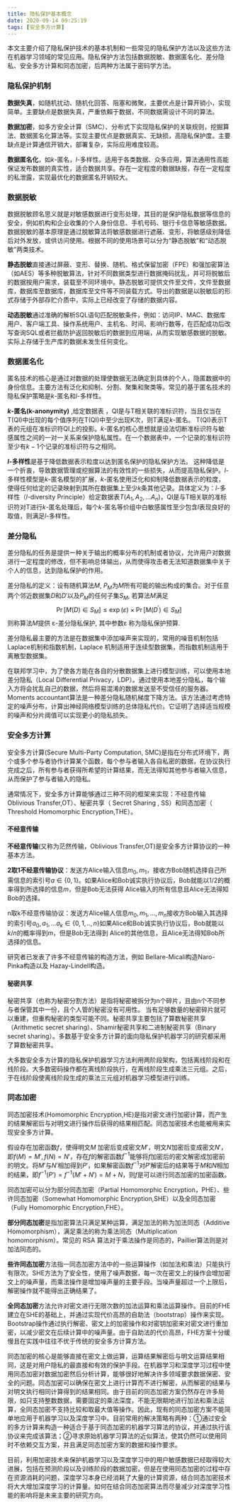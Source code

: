```yaml
---
title: 隐私保护基本概念
date: 2020-09-14 09:25:19
tags: [安全多方计算] 
---
```


本文主要介绍了隐私保护技术的基本机制和一些常见的隐私保护方法以及这些方法在机器学习领域的常见应用。隐私保护方法包括数据脱敏、数据匿名化、差分隐私、安全多方计算和同态加密，后两种方法属于密码学方法。

<!--more-->


### 隐私保护机制

**数据失真**，如随机扰动、随机化回答、阻塞和微聚，主要优点是计算开销小，实现简单。主要缺点是数据失真，严重依賴于数据，不同数据需设计不同的算法。

**数据加密**，如多方安全计算（SMC）、分布式下实现隐私保护的关联规则，挖掘算法、数据匿名化算法等。实现主要优点是数据真实、无缺损，高隐私保护度。主要缺点是计算通信开销大，部署复杂，实际应用难度较高。

**数据匿名化**，如$k$-匿名，$l$-多样性。适用于各类数据、众多应用，算法通用性高能保证发布数据的真实性，适合数据共享。存在一定程度的数据缺报，存在一定程度的私泄露，实现最优化的数据匿名开销较大。

### 数据脱敏

数据脱敏顾名思义就是对敏感数据进行变形处理，其目的是保护隐私数据等信息的安全，例如机构和企业收集的个人身份信息、手机号码、银行卡信息等敏感数据。数据脱敏的基本原理是通过脱敏算法将敏感数据进行遮蔽、变形，将敏感级别降低后对外发放，或供访问使用。根据不同的使用场景可以分为“静态脱敏”和“动态脱敏”两类技术。

**静态脱敏**直接通过屏蔽、变形、替换、随机、格式保留加密（FPE）和强加密算法（如AES）等多种脱敏算法，针对不同数据类型进行数据掩码扰乱，并可将脱敏后的数据按用户需求，装载至不同环境中。静态脱敏可提供文件至文件，文件至数据库，数据库至数据库，数据库至文件等不同装载方式。导出的数据是以脱敏后的形式存储于外部存贮介质中，实际上已经改变了存储的数据内容。

**动态脱敏**通过准确的解析SQL语句匹配脱敏条件，例如：访问IP、MAC、数据库用户、客户端工具、操作系统用户、主机名、时间、影响行数等，在匹配成功后改写查询SQL或者拦截防护返回脱敏后的数据到应用端，从而实现敏感数据的脱敏。实际上存储于生产库的数据未发生任何变化。

### 数据匿名化

匿名技术的核心是通过对数据的处理使数据无法确定到具体的个人，隐匿数据中的身份信息。主要方法有泛化和抑制、分割、聚集和聚类等。常见的基于匿名技术的隐私保护策略是$k$-匿名和$l$-多样性。

**$k$-匿名(k-anonymity)** ,给定数据表 ，QI是与T相关联的准标识符，当且仅当在T(QI)中出现的每个值序列在T(QI)中至少出现K次，则T满足$k$-匿名。 T(QI)表示T表的元组在准标识符QI上的投影。$k$-匿名的核心思想就是设法切断准标识符与敏感属性之间的一对一关系来保护隐私属性。在一个数据表中，一个记录的准标识符至少有$k-1$个记录的准标识符与之相同。

**$l$-多样性**是基于降低数据表示粒度以达到匿名保护的隐私保护方法。 这种降低是一个折衷，导致数据管理或挖掘算法的有效性的一些损失，从而提高隐私保护。$l$-多样性模型是$k$-匿名模型的扩展，$k$-匿名使用泛化和抑制降低数据表示的粒度，使得任何给定的记录映射到其所在数据集上至少$k$条其他记录。具体定义为：$l$-多样性（$l$-diversity Principle）给定数据表$T(A_1,A_2,...A_n)$，QI是与T相关联的准标识符对T进行$k$-匿名处理后，每个$k$-匿名等价组中白敏感属性至少包含$l$表现良好的取值，则满足$l$-多样性。

### 差分隐私

差分隐私的任务是提供一种关于输出的概率分布的机制或者协议，允许用户对数据进行一定程度的修改，但不影响总体输出，从而使得攻击者无法知道数据集中关于个人的信息，达到隐私保护的作用。

差分隐私的定义：设有随机算法$M$, $P_M$为$M$所有可能的输出构成的集合。对于任意两个邻近数据集$D$和$D'$以及$P_M$的任何子集$S_M$, 若算法$M$满足
$$
\operatorname{Pr}\left[M(D) \in S_{M}\right] \leq \exp (\varepsilon) \times \operatorname{Pr}\left[M\left(D^{\prime}\right) \in S_{M}\right]
$$
则称算法$M$提供 ε-差分隐私保护, 其中参数ε 称为隐私保护预算.

差分隐私最主要的方法是在数据集中添加噪声来实现的，常用的噪音机制包括Laplace机制和指数机制，Laplace 机制适用于连续型数据集，而指数机制适用于离散型数据集。	

在联邦学习中，为了使各方能在各自的分散数据集上进行模型训练，可以使用本地差分隐私（Local Differential Privacy，LDP）。通过使用本地差分隐私，每个输入方将会扰乱自己的数据，然后将易混淆的数据发送至不受信任的服务器。Moments accountant算法是一种差分隐私随机梯度下降方法。该方法通过考虑特定的噪声分布，计算出神经网络模型训练的总体隐私代价。它证明了选择适当规模的噪声和分片阈值可以实现更小的隐私损失。

### 安全多方计算

安全多方计算(Secure Multi-Party Computation, SMC)是指在分布式环境下，两个或多个参与者协作计算某个函数，每个参与者输入各自私密的数据，在协议执行完成之后，所有参与者获得所希望的计算结果，而无法得知其他参与者输入信息，从而保护了参与者输入的隐私。

通常情况下，安全多方计算能够通过三种不同的框架来实现：不经意传输Oblivious Transfer,OT）、秘密共享（ Secret Sharing , SS）和同态加密（ Threshold Homomorphic Encryption,THE）。

#### **不经意传输**

**不经意传输**(又称为茫然传输，Oblivious Transfer,OT)是安全多方计算协议的一种基本方法。

**2取1不经意传输协议**：发送方Alice输入信息$m_0,m_1$，接收方Bob随机选择自己所需信息的索引号$a \in \{0,1\}$。如果Alice和Bob诚实执行协议后，Bob就能以1/2的概率得到所选择的信息$m$，但是Bob无法获得 Alice输入的所有信息且Alice无法得知Bob的选择。

n取k不经意传输协议：发送方Alice输人信息$m_0,m_1,...,m_n$接收方Bob输入其选择的索引号$a_0,a_1,...a_k \in \{0,1,..,n\}$如果Alice和Bob诚实执行协议后，Bob就能以$k/n$的概率得到$m$，但是Bob无法得到 Alice的其他信息，且Alice无法得知Bob所选择的信息。

研究者已发表了许多不经意传输的构造方法，例如 Bellare-Micali构造Naro-Pinka构造以及 Hazay-Lindell构造。

#### 秘密共享

秘密共享（也称为秘密分割方法）是指将秘密被拆分为n个碎片，且由n个不同参与者保管其中一份，且个人管的秘密没有可用性。 当有足够数量的秘密碎片就可以重建，但重构秘密的类型可能不同。秘密共享主要包括了算数秘密共享（Arithmetic secret sharing）、Shamir秘密共享和二进制秘密共享（Binary secret sharing）。多数基于安全多方计算的面向隐私保护机器学习的研究都采用了算数秘密共享。

大多数安全多方计算的隐私保护机器学习方法利用两阶段架构，包括离线阶段和在线阶段。大多数密码操作都在离线阶段执行，在离线阶段生成乘法三元组。之后，于在线阶段使离线阶段生成的乘法三元组对机器学习模型进行训练。

### 同态加密

同态加密技术(Homomorphic Encryption,HE)是指对密文进行加密计算，而产生的结果解密后与对明文进行操作后获得的结果相匹配。同态加密技术也能被用来实现安全多方计算。

假设存在加密函数$f$，使得明文$M$ 加密后变成密文$M'$，明文$N$加密后变成密文$N'$，即$f(M)=M',f(N)=N'$，存在$f$的解密函数$f^{-1}$能够将$f$加密后的密文解密成加密前的明文。将$M'$与$N'$相加得到$P'$，如果解密函数$f^{-1}$对$P'$解密后的结果等于$M$和$N$相加的结果，即$f^{-1}(P')=f^{-1}(M'+N')=M+N$，则$f$是可以进行同态加密的加密函数。

同态加密可以分为部分同态加密（Partial Homomorphic Encryption，PHE）、些许同态加密（Somewhat Homomorphic Encryption,SHE）以及全同态加密（Fully Homomorphic Encryption,FHE）。

**部分同态加密**是指加密算法只满足某种运算，满足加法的称为加法同态（Additive Homomorphism），满足乘法的称为乘法同态（Multiplication homomorphism）。常见的 RSA 算法对于乘法操作是同态的，Paillier算法则是对加法同态的。

**些许同态加密**方法指一同态加密方法中的一些运算操作（如加法和乘法）只能执行有限次。SHE方法为了安全性，使用了噪声数据，每一次在密文上的操作会增加密文上的噪声量，而乘法操作是增加噪声量的主要手段。当噪声量超过一个上限后，解密操作就不能得出正确结果了。

**全同态加密**方法允许对密文进行无限次数的加法运算和乘法运算操作。目前的FHE建立在SHE的基础上，并通过实现代价高昂的自助法（bootstrap）操作来实现。 Bootstrap操作通过执行解密、密文上的加密操作和对密钥加密来对密文进行重加密，以减少密文在后续计算中的噪声量。由于自助法的代价高昂，FHE方案十分缓慢且在实践中往往不优于传统的安全多方计算方法。

 同态加密的核心是能够直接在密文上做运算，运算结果解密后与明文运算结果相同，这是对用户隐私的最直接和有效的保护手段。在机器学习和深度学习过程中使用同态加密对数据加密然后分析计算，能够很好地解决许多领域要求数据保密、安全的问题。同态加密可以确保在密文上进行计算而不进行解密，从而解密的结果与对明文执行相同计算得到的结果相同。由于目前的同态加密方案仍然存在许多局限，如只支持整数数据，需要固定的乘法深度，不能无限期地进行加法和乘法运算，全同态加密不支持比较和取最大值等操作。因此，现有的同态加密方案不能简单地应用于机器学习以及深度学习中。目前常用的解决策略有两种：①通过安全的多方计算来构造一种适合于基于同态加密的机器学习算法的协议，并通过执行该协议来完成该算法；②寻求原始机器学习算法的近似算法，使其仍然可以使用同时不依赖交互方案，并且满足同态加密方案的数据和操作要求。

目前，利用加密技术来保护机器学习以及深度学习中的用户敏感数据已经取得较大进展，包括在预测阶段以及训练阶段的数据加密。但是在使用同态加密的过程中存在资源消耗的问题，深度学习本身已经消耗了大量的计算资源，结合同态加密技术将大大增加深度学习的计算量。如何在结合同态加密算法而尽量减少对深度学习性能的影响将是未来主要的研究方向。

